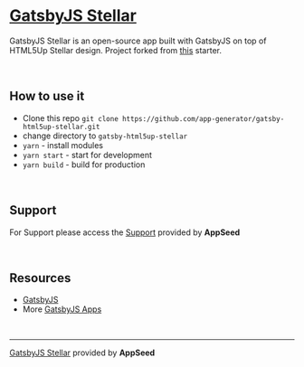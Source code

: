 # [GatsbyJS Stellar](https://github.com/app-generator/gatsby-html5up-stellar)

GatsbyJS Stellar is an open-source app built with GatsbyJS on top of HTML5Up Stellar design. 
Project forked from [this](https://github.com/codebushi/gatsby-starter-stellar) starter.

<br />

## How to use it
- Clone this repo `git clone https://github.com/app-generator/gatsby-html5up-stellar.git`
- change directory to `gatsby-html5up-stellar`
- `yarn` - install modules
- `yarn start` - start for development
- `yarn build` - build for production

<br />

## Support

For Support please access the [Support](https://appseed.us/support) provided by **AppSeed** 

<br />

## Resources
 
 - [GatsbyJS](https://www.gatsbyjs.org/)
 - More [GatsbyJS Apps](https://appseed.us/apps/gatsbyjs)

<br />

---
[GatsbyJS Stellar](https://github.com/app-generator/gatsby-html5up-stellar) provided by **AppSeed**

